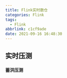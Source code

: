 ```yaml
---
title: Flink实时数仓
categories: Flink
tags:
  - Flink
abbrlink: c1cf9ade
date: 2021-09-16 16:48:30
---
```








## 实时压测

#### 蓄洪压测
